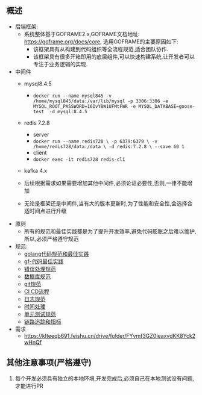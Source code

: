 ## 概述
- 后端框架: 
  - 系统整体基于GOFRAME2.x,GOFRAME文档地址: https://goframe.org/docs/core, 选用GOFRAME的主要原因如下:
    - 该框架具有从构建到代码组织等全流程规范,适合团队协作. 
    - 该框架具有很多开箱即用的底层组件,可以快速构建系统,让开发者可以专注于业务逻辑的实现.
- 中间件
  - mysql8.4.5
    - `docker run --name mysql845 -v /home/mysql845/data:/var/lib/mysql -p 3306:3306 -e MYSQL_ROOT_PASSWORD=16IvYBW1UFMtFWR -e MYSQL_DATABASE=goose-test  -d mysql:8.4.5`
  - redis 7.2.8
    - server 
    - `docker run --name redis728 \
    -p 6379:6379 \
    -v /home/redis728/data:/data \
    -d redis:7.2.8 \
    --save 60 1`
    - client 
     - `docker exec -it redis728 redis-cli`

  - kafka 4.x
  - 后续根据需求如果需要增加其他中间件,必须论证必要性,否则,一律不能增加
  - 无论是框架还是中间件,当有大的版本更新时,为了性能和安全性,会选择合适时间点进行升级
- 原则
  - 所有的规范和最佳实践都是为了提升开发效率,避免代码膨胀之后难以维护,所以,必须严格遵守规范
- 规范: 
  - [golang代码规范和最佳实践](docs/golang代码规范和最佳实践.md)
  - [gf-代码最佳实践](docs/gf代码最佳实践.md)
  - [错误处理规范](docs/错误处理规范.md)
  - [数据库规范](docs/数据库规范.md)
  - [git规范](docs/git规范.md)
  - [CI CD流程](docs/CICD流程.md)
  - [日志规范](docs/日志规范.md)
  - [时间处理](docs/时间处理.md)
  - [单元测试规范](docs/单元测试规范.md)
  - [链路追踪和指标](docs/链路追踪和指标.md)
- 需求
  - https://klteeqb691.feishu.cn/drive/folder/FYvmf3GZ0leaxvdKK8Yck2wHnQf
  
## 其他注意事项(严格遵守)
1. 每个开发必须具有独立的本地环境,开发完成后,必须自己在本地测试没有问题,才能进行PR
